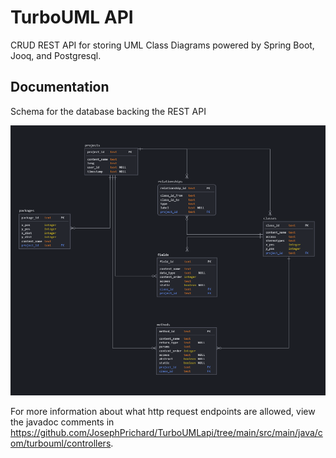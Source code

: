 # TurboUML API

CRUD REST API for storing UML Class Diagrams powered by Spring Boot, Jooq, and Postgresql.

## Documentation

Schema for the database backing the REST API

![schema](https://github.com/JosephPrichard/TurboUMLapi/blob/main/database/schema.png)

For more information about what http request endpoints are allowed, view the javadoc comments in https://github.com/JosephPrichard/TurboUMLapi/tree/main/src/main/java/com/turbouml/controllers.
